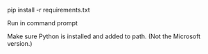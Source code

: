 




pip install -r requirements.txt

Run in command prompt

Make sure Python is installed and added to path.
(Not the Microsoft version.)
